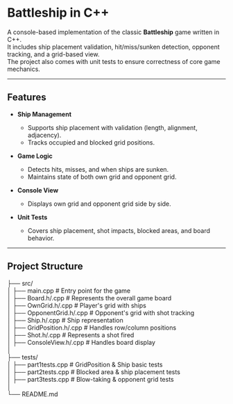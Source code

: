 # Battleship in C++

A console-based implementation of the classic **Battleship** game written in C++.  
It includes ship placement validation, hit/miss/sunken detection, opponent tracking, and a grid-based view.  
The project also comes with unit tests to ensure correctness of core game mechanics.

---

## Features
- **Ship Management**  
  - Supports ship placement with validation (length, alignment, adjacency).  
  - Tracks occupied and blocked grid positions.

- **Game Logic**  
  - Detects hits, misses, and when ships are sunken.  
  - Maintains state of both own grid and opponent grid.  

- **Console View**  
  - Displays own grid and opponent grid side by side.  

- **Unit Tests**  
  - Covers ship placement, shot impacts, blocked areas, and board behavior.

---

## Project Structure
├── src/<br>
│ ├── main.cpp # Entry point for the game<br>
│ ├── Board.h/.cpp # Represents the overall game board<br>
│ ├── OwnGrid.h/.cpp # Player's grid with ships<br>
│ ├── OpponentGrid.h/.cpp # Opponent's grid with shot tracking<br>
│ ├── Ship.h/.cpp # Ship representation<br>
│ ├── GridPosition.h/.cpp # Handles row/column positions<br>
│ ├── Shot.h/.cpp # Represents a shot fired<br>
│ ├── ConsoleView.h/.cpp # Handles board display<br>
│<br>
├── tests/<br>
│ ├── part1tests.cpp # GridPosition & Ship basic tests<br>
│ ├── part2tests.cpp # Blocked area & ship placement tests<br>
│ ├── part3tests.cpp # Blow-taking & opponent grid tests<br>
│<br>
└── README.md<br>
